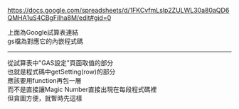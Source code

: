 https://docs.google.com/spreadsheets/d/1FKCvfmLslp2ZULWL30a80aQD6QMHA1uS4CBgFiIha8M/edit#gid=0

上面為Google試算表連結
<br>gs檔為對應它的內嵌程式碼

------------------------------
從試算表中"GAS設定"頁面取值的部分
<br>也就是程式碼中getSetting(row)的部分
<br>應該要用function再包一層
<br>而不是直接讓Magic Number直接出現在每段程式碼裡
<br>但貪圖方便，就暫時先這樣
